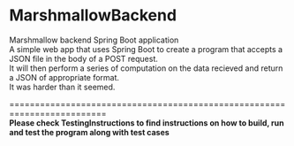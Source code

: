 # MarshmallowBackend
Marshmallow backend Spring Boot application<br/>
A simple web app that uses Spring Boot to create a program that accepts a JSON file in the body of a POST request.<br/>
It will then perform a series of computation on the data recieved and return a JSON of appropriate format.<br/>
It was harder than it seemed.<br/>

=========================================================================<br/>
<b>Please check TestingInstructions to find instructions on how to build, run and test the program along with test cases </b><br/>

